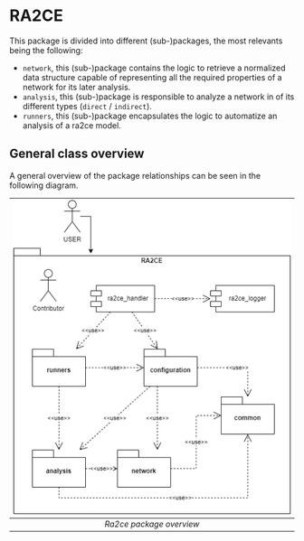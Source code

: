 # RA2CE

This package is divided into different (sub-)packages, the most relevants being the following:

- `network`, this (sub-)package contains the logic to retrieve a normalized data structure capable of representing all the required properties of a network for its later analysis.
- `analysis`, this (sub-)package is responsible to analyze a network in of its different types (`direct` / `indirect`).
- `runners`, this (sub-)package encapsulates the logic to automatize an analysis of a ra2ce model.


## General class overview

A general overview of the package relationships can be seen in the following diagram.

| ![ra2ce_package_overview.png](/docs/_diagrams/ra2ce_package_overview.png)| 
|:--:| 
| *Ra2ce package overview* |